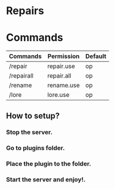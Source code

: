 # Repairs

# Commands

| Commands | Permission | Default |
|-|-|-|
|/repair|repair.use|op|
|/repairall|repair.all|op|
|/rename|rename.use|op|
|/lore|lore.use|op|

## How to setup?
### Stop the server.
### Go to plugins folder.
### Place the plugin to the folder.
### Start the server and enjoy!.
